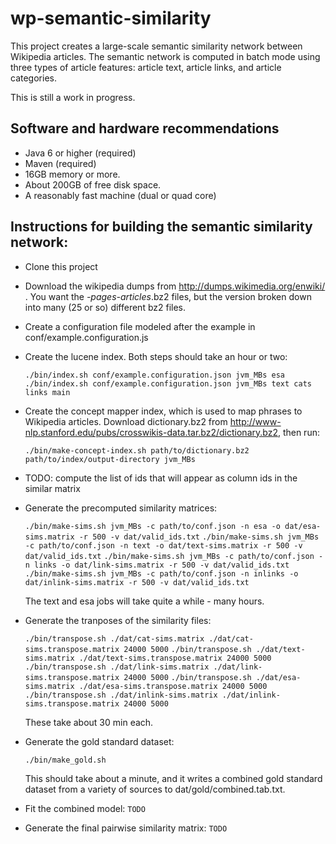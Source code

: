 wp-semantic-similarity
======================
This project creates a large-scale semantic similarity network between Wikipedia articles.
The semantic network is computed in batch mode using three types of article features: article text, article links, and article categories.

This is still a work in progress.

Software and hardware recommendations
-----------
* Java 6 or higher (required)
* Maven (required)
* 16GB memory or more.
* About 200GB of free disk space.
* A reasonably fast machine (dual or quad core)

Instructions for building the semantic similarity network:
-----------
* Clone this project
* Download the wikipedia dumps from http://dumps.wikimedia.org/enwiki/ . You want the *-pages-articles*.bz2 files, but the version broken down into many (25 or so) different bz2 files.
* Create a configuration file modeled after the example in conf/example.configuration.js
* Create the lucene index. Both steps should take an hour or two:

  `./bin/index.sh conf/example.configuration.json jvm_MBs esa`
  `./bin/index.sh conf/example.configuration.json jvm_MBs text cats links main`

* Create the concept mapper index, which is used to map phrases to Wikipedia articles. Download dictionary.bz2 from http://www-nlp.stanford.edu/pubs/crosswikis-data.tar.bz2/dictionary.bz2, then run:

  `./bin/make-concept-index.sh path/to/dictionary.bz2 path/to/index/output-directory jvm_MBs`
  
* TODO: compute the list of ids that will appear as column ids in the similar matrix

* Generate the precomputed similarity matrices:

  `./bin/make-sims.sh jvm_MBs -c path/to/conf.json -n esa -o dat/esa-sims.matrix -r 500 -v dat/valid_ids.txt`
  `./bin/make-sims.sh jvm_MBs -c path/to/conf.json -n text -o dat/text-sims.matrix -r 500 -v dat/valid_ids.txt`
  `./bin/make-sims.sh jvm_MBs -c path/to/conf.json -n links -o dat/link-sims.matrix -r 500 -v dat/valid_ids.txt`
  `./bin/make-sims.sh jvm_MBs -c path/to/conf.json -n inlinks -o dat/inlink-sims.matrix -r 500 -v dat/valid_ids.txt`
  
  The text and esa jobs will take quite a while - many hours.

* Generate the tranposes of the similarity files:

  `./bin/transpose.sh ./dat/cat-sims.matrix ./dat/cat-sims.transpose.matrix 24000 5000`
  `./bin/transpose.sh ./dat/text-sims.matrix ./dat/text-sims.transpose.matrix 24000 5000`
  `./bin/transpose.sh ./dat/link-sims.matrix ./dat/link-sims.transpose.matrix 24000 5000`
  `./bin/transpose.sh ./dat/esa-sims.matrix ./dat/esa-sims.transpose.matrix 24000 5000`
  `./bin/transpose.sh ./dat/inlink-sims.matrix ./dat/inlink-sims.transpose.matrix 24000 5000`
  
  These take about 30 min each.

* Generate the gold standard dataset:

  `./bin/make_gold.sh`

  This should take about a minute, and it writes a combined gold standard dataset from a variety of sources to dat/gold/combined.tab.txt.

* Fit the combined model:
  `TODO`

* Generate the final pairwise similarity matrix:
  `TODO`
